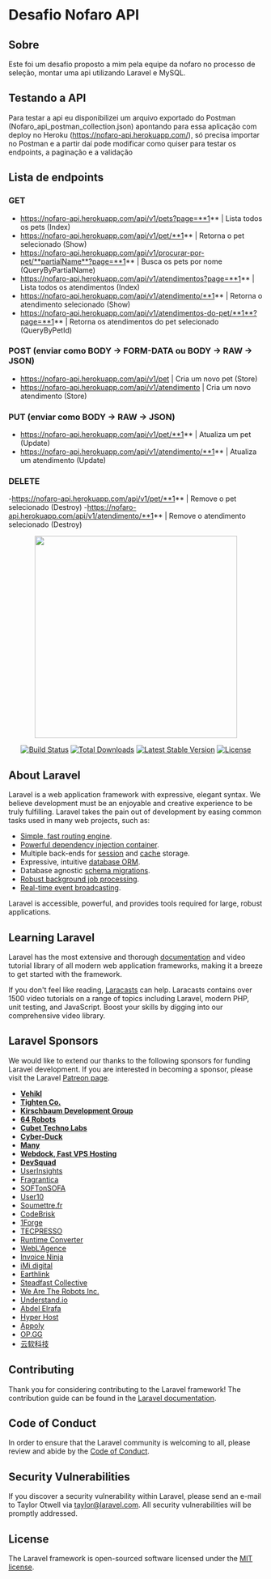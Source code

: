 # Desafio Nofaro API

## Sobre

Este foi um desafio proposto a mim pela equipe da nofaro no processo de seleção, montar uma api utilizando Laravel e MySQL.

## Testando a API

Para testar a api eu disponibilizei um arquivo exportado do Postman (Nofaro_api_postman_collection.json) apontando para essa aplicação com deploy no Heroku (https://nofaro-api.herokuapp.com/), só precisa importar no Postman e a partir daí pode modificar como quiser para testar os endpoints, a paginação e a validação

## Lista de endpoints

### GET

- https://nofaro-api.herokuapp.com/api/v1/pets?page=**1** | Lista todos os pets (Index)
- https://nofaro-api.herokuapp.com/api/v1/pet/**1** | Retorna o pet selecionado (Show)
- https://nofaro-api.herokuapp.com/api/v1/procurar-por-pet/**partialName**?page=**1** | Busca os pets por nome (QueryByPartialName)
- https://nofaro-api.herokuapp.com/api/v1/atendimentos?page=**1** | Lista todos os atendimentos (Index)
- https://nofaro-api.herokuapp.com/api/v1/atendimento/**1** | Retorna o atendimento selecionado (Show)
- https://nofaro-api.herokuapp.com/api/v1/atendimentos-do-pet/**1**?page=**1** | Retorna os atendimentos do pet selecionado (QueryByPetId)

### POST (enviar como BODY -> FORM-DATA ou BODY -> RAW -> JSON)

- https://nofaro-api.herokuapp.com/api/v1/pet | Cria um novo pet (Store)
- https://nofaro-api.herokuapp.com/api/v1/atendimento | Cria um novo atendimento (Store)

### PUT (enviar como BODY -> RAW -> JSON)

- https://nofaro-api.herokuapp.com/api/v1/pet/**1** | Atualiza um pet (Update)
- https://nofaro-api.herokuapp.com/api/v1/atendimento/**1** | Atualiza um atendimento (Update)

### DELETE

-https://nofaro-api.herokuapp.com/api/v1/pet/**1** | Remove o pet selecionado (Destroy)
-https://nofaro-api.herokuapp.com/api/v1/atendimento/**1** | Remove o atendimento selecionado (Destroy)



<p align="center"><img src="https://res.cloudinary.com/dtfbvvkyp/image/upload/v1566331377/laravel-logolockup-cmyk-red.svg" width="400"></p>

<p align="center">
<a href="https://travis-ci.org/laravel/framework"><img src="https://travis-ci.org/laravel/framework.svg" alt="Build Status"></a>
<a href="https://packagist.org/packages/laravel/framework"><img src="https://poser.pugx.org/laravel/framework/d/total.svg" alt="Total Downloads"></a>
<a href="https://packagist.org/packages/laravel/framework"><img src="https://poser.pugx.org/laravel/framework/v/stable.svg" alt="Latest Stable Version"></a>
<a href="https://packagist.org/packages/laravel/framework"><img src="https://poser.pugx.org/laravel/framework/license.svg" alt="License"></a>
</p>

## About Laravel

Laravel is a web application framework with expressive, elegant syntax. We believe development must be an enjoyable and creative experience to be truly fulfilling. Laravel takes the pain out of development by easing common tasks used in many web projects, such as:

- [Simple, fast routing engine](https://laravel.com/docs/routing).
- [Powerful dependency injection container](https://laravel.com/docs/container).
- Multiple back-ends for [session](https://laravel.com/docs/session) and [cache](https://laravel.com/docs/cache) storage.
- Expressive, intuitive [database ORM](https://laravel.com/docs/eloquent).
- Database agnostic [schema migrations](https://laravel.com/docs/migrations).
- [Robust background job processing](https://laravel.com/docs/queues).
- [Real-time event broadcasting](https://laravel.com/docs/broadcasting).

Laravel is accessible, powerful, and provides tools required for large, robust applications.

## Learning Laravel

Laravel has the most extensive and thorough [documentation](https://laravel.com/docs) and video tutorial library of all modern web application frameworks, making it a breeze to get started with the framework.

If you don't feel like reading, [Laracasts](https://laracasts.com) can help. Laracasts contains over 1500 video tutorials on a range of topics including Laravel, modern PHP, unit testing, and JavaScript. Boost your skills by digging into our comprehensive video library.

## Laravel Sponsors

We would like to extend our thanks to the following sponsors for funding Laravel development. If you are interested in becoming a sponsor, please visit the Laravel [Patreon page](https://patreon.com/taylorotwell).

- **[Vehikl](https://vehikl.com/)**
- **[Tighten Co.](https://tighten.co)**
- **[Kirschbaum Development Group](https://kirschbaumdevelopment.com)**
- **[64 Robots](https://64robots.com)**
- **[Cubet Techno Labs](https://cubettech.com)**
- **[Cyber-Duck](https://cyber-duck.co.uk)**
- **[Many](https://www.many.co.uk)**
- **[Webdock, Fast VPS Hosting](https://www.webdock.io/en)**
- **[DevSquad](https://devsquad.com)**
- [UserInsights](https://userinsights.com)
- [Fragrantica](https://www.fragrantica.com)
- [SOFTonSOFA](https://softonsofa.com/)
- [User10](https://user10.com)
- [Soumettre.fr](https://soumettre.fr/)
- [CodeBrisk](https://codebrisk.com)
- [1Forge](https://1forge.com)
- [TECPRESSO](https://tecpresso.co.jp/)
- [Runtime Converter](http://runtimeconverter.com/)
- [WebL'Agence](https://weblagence.com/)
- [Invoice Ninja](https://www.invoiceninja.com)
- [iMi digital](https://www.imi-digital.de/)
- [Earthlink](https://www.earthlink.ro/)
- [Steadfast Collective](https://steadfastcollective.com/)
- [We Are The Robots Inc.](https://watr.mx/)
- [Understand.io](https://www.understand.io/)
- [Abdel Elrafa](https://abdelelrafa.com)
- [Hyper Host](https://hyper.host)
- [Appoly](https://www.appoly.co.uk)
- [OP.GG](https://op.gg)
- [云软科技](http://www.yunruan.ltd/)

## Contributing

Thank you for considering contributing to the Laravel framework! The contribution guide can be found in the [Laravel documentation](https://laravel.com/docs/contributions).

## Code of Conduct

In order to ensure that the Laravel community is welcoming to all, please review and abide by the [Code of Conduct](https://laravel.com/docs/contributions#code-of-conduct).

## Security Vulnerabilities

If you discover a security vulnerability within Laravel, please send an e-mail to Taylor Otwell via [taylor@laravel.com](mailto:taylor@laravel.com). All security vulnerabilities will be promptly addressed.

## License

The Laravel framework is open-sourced software licensed under the [MIT license](https://opensource.org/licenses/MIT).
